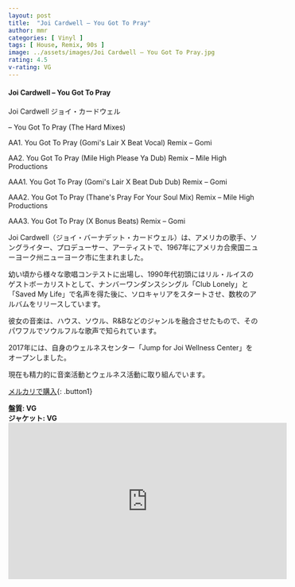 ```yaml
---
layout: post
title:  "Joi Cardwell – You Got To Pray"
author: mmr
categories: [ Vinyl ]
tags: [ House, Remix, 90s ]
image: ../assets/images/Joi Cardwell – You Got To Pray.jpg
rating: 4.5
v-rating: VG
---
```


#### Joi Cardwell – You Got To Pray

Joi Cardwell  ジョイ・カードウェル

– You Got To Pray (The Hard Mixes)

AA1. You Got To Pray (Gomi's Lair X Beat Vocal) Remix – Gomi

AA2. You Got To Pray (Mile High Please Ya Dub) Remix – Mile High Productions

AAA1. You Got To Pray (Gomi's Lair X Beat Dub Dub) Remix – Gomi

AAA2. You Got To Pray (Thane's Pray For Your Soul Mix) Remix – Mile High Productions

AAA3. You Got To Pray (X Bonus Beats) Remix – Gomi


Joi Cardwell（ジョイ・バーナデット・カードウェル）は、アメリカの歌手、ソングライター、プロデューサー、アーティストで、1967年にアメリカ合衆国ニューヨーク州ニューヨーク市に生まれました。

幼い頃から様々な歌唱コンテストに出場し、1990年代初頭にはリル・ルイスのゲストボーカリストとして、ナンバーワンダンスシングル「Club Lonely」と「Saved My Life」で名声を得た後に、ソロキャリアをスタートさせ、数枚のアルバムをリリースしています。

彼女の音楽は、ハウス、ソウル、R&Bなどのジャンルを融合させたもので、そのパワフルでソウルフルな歌声で知られています。

2017年には、自身のウェルネスセンター「Jump for Joi Wellness Center」をオープンしました。

現在も精力的に音楽活動とウェルネス活動に取り組んでいます。

[メルカリで購入](https://jp.mercari.com/item/m10462556478?afid=6142608987){: .button1}

<div class="mt-4 mb-4 d-flex align-items-center">
<strong class="mr-1">盤質: VG</strong>
</div>
<div class="mt-4 mb-4 d-flex align-items-center">
<strong class="mr-1">ジャケット: VG</strong>
</div>

<iframe width="560" height="315" src="https://www.youtube.com/embed/oajKE2SLIjE?si=5SwtUH-xzm1MJhp3" title="YouTube video player" frameborder="0" allow="accelerometer; autoplay; clipboard-write; encrypted-media; gyroscope; picture-in-picture; web-share" referrerpolicy="strict-origin-when-cross-origin" allowfullscreen></iframe>